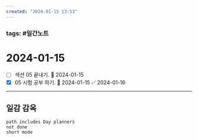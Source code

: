 ```yaml
---
created: "2024-01-15 13:53"
---
```

### tags: #일간노트
  
# 2024-01-15 
- [ ] 섹션 05 끝내기. 📅 2024-01-15 
- [x] 05 시험 공부 하기. 📅 2024-01-15 ✅ 2024-01-16

---  
## 일감 감옥  
```tasks  
path includes Day planners
not done  
short mode  
```